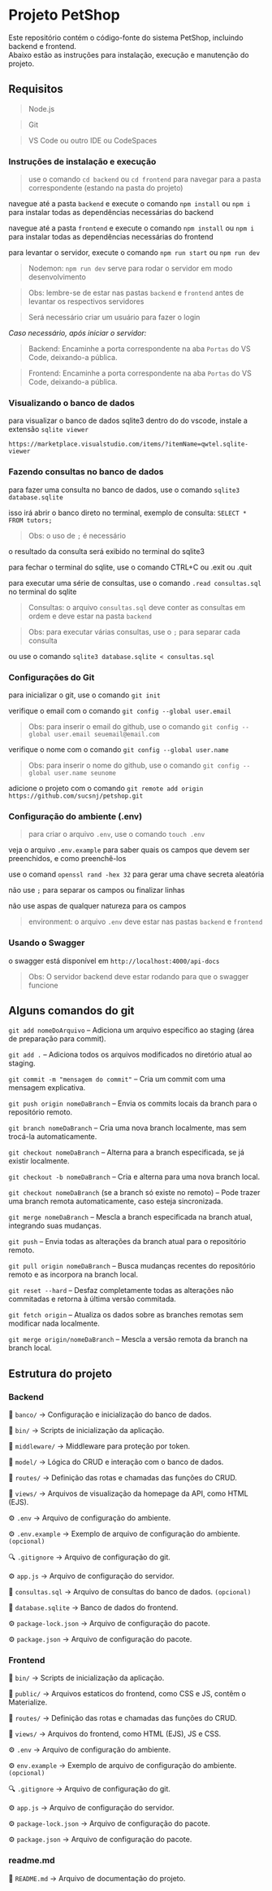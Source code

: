 # Projeto PetShop
Este repositório contém o código-fonte do sistema PetShop, incluindo backend e frontend.  
Abaixo estão as instruções para instalação, execução e manutenção do projeto.

## Requisitos
> Node.js

> Git

> VS Code ou outro IDE ou CodeSpaces

### Instruções de instalação e execução
> use o comando `cd backend` ou `cd frontend` para navegar para a pasta correspondente (estando na pasta do projeto)

navegue até a pasta `backend` e execute o comando `npm install` ou `npm i` para instalar todas as dependências necessárias do backend

navegue até a pasta `frontend` e execute o comando `npm install` ou `npm i` para instalar todas as dependências necessárias do frontend

para levantar o servidor, execute o comando `npm run start` ou `npm run dev`
> Nodemon: `npm run dev` serve para rodar o servidor em modo desenvolvimento

> Obs: lembre-se de estar nas pastas `backend` e `frontend` antes de levantar os respectivos servidores

> Será necessário criar um usuário para fazer o login

*Caso necessário, após iniciar o servidor:*
> Backend: Encaminhe a porta correspondente na aba `Portas` do VS Code, deixando-a pública.

> Frontend: Encaminhe a porta correspondente na aba `Portas` do VS Code, deixando-a pública.

### Visualizando o banco de dados
para visualizar o banco de dados sqlite3 dentro do do vscode, instale a extensão `sqlite viewer`

`https://marketplace.visualstudio.com/items/?itemName=qwtel.sqlite-viewer`

### Fazendo consultas no banco de dados
para fazer uma consulta no banco de dados, use o comando `sqlite3 database.sqlite`

isso irá abrir o banco direto no terminal, exemplo de consulta: `SELECT * FROM tutors;`
> Obs: o uso de `;` é necessário

o resultado da consulta será exibido no terminal do sqlite3

para fechar o terminal do sqlite, use o comando CTRL+C ou .exit ou .quit

para executar uma série de consultas, use o comando `.read consultas.sql` no terminal do sqlite
> Consultas: o arquivo `consultas.sql` deve conter as consultas em ordem e deve estar na pasta `backend`

> Obs: para executar várias consultas, use o `;` para separar cada consulta

ou use o comando `sqlite3 database.sqlite < consultas.sql`

### Configurações do Git
para inicializar o git, use o comando `git init`

verifique o email com o comando `git config --global user.email`
> Obs: para inserir o email do github, use o comando `git config --global user.email seuemail@email.com`

verifique o nome com o comando `git config --global user.name`
> Obs: para inserir o nome do github, use o comando `git config --global user.name seunome`

adicione o projeto com o comando `git remote add origin https://github.com/sucsnj/petshop.git`

### Configuração do ambiente (.env)
> para criar o arquivo `.env`, use o comando `touch .env`

veja o arquivo `.env.example` para saber quais os campos que devem ser preenchidos, e como preenchê-los

use o comand `openssl rand -hex 32` para gerar uma chave secreta aleatória

não use `;` para separar os campos ou finalizar linhas

não use aspas de qualquer natureza para os campos
> environment: o arquivo `.env` deve estar nas pastas `backend` e `frontend`

### Usando o Swagger
o swagger está disponível em `http://localhost:4000/api-docs`
> Obs: O servidor backend deve estar rodando para que o swagger funcione

## Alguns comandos do git
`git add nomeDoArquivo` – Adiciona um arquivo específico ao staging (área de preparação para commit).

`git add .` – Adiciona todos os arquivos modificados no diretório atual ao staging.

`git commit -m "mensagem do commit"` – Cria um commit com uma mensagem explicativa.

`git push origin nomeDaBranch` – Envia os commits locais da branch para o repositório remoto.

`git branch nomeDaBranch` – Cria uma nova branch localmente, mas sem trocá-la automaticamente.

`git checkout nomeDaBranch` – Alterna para a branch especificada, se já existir localmente.

`git checkout -b nomeDaBranch` – Cria e alterna para uma nova branch local.

`git checkout nomeDaBranch` (se a branch só existe no remoto) – Pode trazer uma branch remota automaticamente, caso esteja sincronizada.

`git merge nomeDaBranch` – Mescla a branch especificada na branch atual, integrando suas mudanças.

`git push` – Envia todas as alterações da branch atual para o repositório remoto.

`git pull origin nomeDaBranch` – Busca mudanças recentes do repositório remoto e as incorpora na branch local.

`git reset --hard` – Desfaz completamente todas as alterações não commitadas e retorna à última versão commitada.

`git fetch origin` – Atualiza os dados sobre as branches remotas sem modificar nada localmente.

`git merge origin/nomeDaBranch` – Mescla a versão remota da branch na branch local.

## Estrutura do projeto
### Backend
📂 `banco/` → Configuração e inicialização do banco de dados.

📂 `bin/` → Scripts de inicialização da aplicação.

📂 `middleware/` → Middleware para proteção por token.

📂 `model/` → Lógica do CRUD e interação com o banco de dados.

📂 `routes/` → Definição das rotas e chamadas das funções do CRUD.

📂 `views/` → Arquivos de visualização da homepage da API, como HTML (EJS).

⚙️ `.env` → Arquivo de configuração do ambiente.

⚙️ `.env.example` → Exemplo de arquivo de configuração do ambiente. `(opcional)`

🔍 `.gitignore` → Arquivo de configuração do git.

⚙️ `app.js` → Arquivo de configuração do servidor.

📑 `consultas.sql` → Arquivo de consultas do banco de dados. `(opcional)`

📑 `database.sqlite` → Banco de dados do frontend.

⚙️ `package-lock.json` → Arquivo de configuração do pacote.

⚙️ `package.json` → Arquivo de configuração do pacote.

### Frontend
📂 `bin/` → Scripts de inicialização da aplicação.

📂 `public/` → Arquivos estaticos do frontend, como CSS e JS, contêm o Materialize.

📂 `routes/` → Definição das rotas e chamadas das funções do CRUD.

📂 `views/` → Arquivos do frontend, como HTML (EJS), JS e CSS.

⚙️ `.env` → Arquivo de configuração do ambiente.

⚙️ `env.example` → Exemplo de arquivo de configuração do ambiente. `(opcional)`

🔍 `.gitignore` → Arquivo de configuração do git.

⚙️ `app.js` → Arquivo de configuração do servidor.

⚙️ `package-lock.json` → Arquivo de configuração do pacote.

⚙️ `package.json` → Arquivo de configuração do pacote.

### readme.md
📜 `README.md` → Arquivo de documentação do projeto.